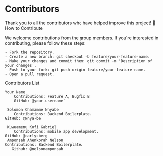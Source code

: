 # Contributors

Thank you to all the contributors who have helped improve this project! 🎉
How to Contribute

We welcome contributions from the group members. If you're interested in contributing, please follow these steps:

    - Fork the repository.
    - Create a new branch: git checkout -b feature/your-feature-name.
    - Make your changes and commit them: git commit -m 'Description of your changes'.
    - Push to your fork: git push origin feature/your-feature-name.
    - Open a pull request.

Contributors List

    Your Name
        Contributions: Feature A, Bugfix B
        GitHub: @your-username`

     Solomon Chamamme Nnyabe
     	Contributions: Backend Boilerplate.
	GitHub: @Nnya-be
    
     Kuwuamenu Kofi Gabriel
     	Contributions: mobile app development.
	GitHub: @carlysberg
     Amponsah Ahenkorah Nelson 
    Contributions: Backend Boilerplate.
       Github: @nelsonamponsah
